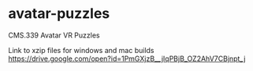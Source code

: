 # avatar-puzzles
CMS.339 Avatar VR Puzzles

Link to xzip files for windows and mac builds
https://drive.google.com/open?id=1PmGXjzB__jIqPBjB_OZ2AhV7CBjnpt_j
